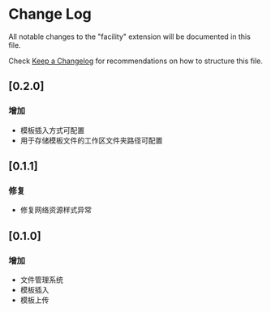 # Change Log

All notable changes to the "facility" extension will be documented in this file.

Check [Keep a Changelog](http://keepachangelog.com/) for recommendations on how to structure this file.

## [0.2.0]

### 增加

- 模板插入方式可配置
- 用于存储模板文件的工作区文件夹路径可配置

## [0.1.1]

### 修复

- 修复网络资源样式异常

## [0.1.0]

### 增加

- 文件管理系统
- 模板插入
- 模板上传
